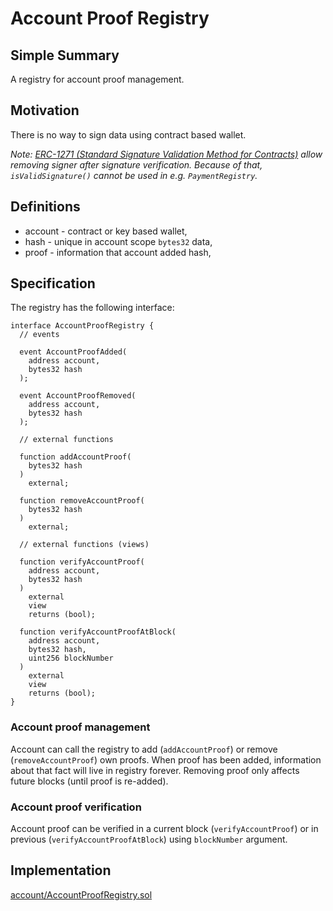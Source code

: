 # Account Proof Registry

## Simple Summary

A registry for account proof management.

## Motivation

There is no way to sign data using contract based wallet. 

*Note: [ERC-1271 (Standard Signature Validation Method for Contracts)](https://github.com/ethereum/EIPs/issues/1271) 
allow removing signer after signature verification. 
Because of that, `isValidSignature()` cannot be used in e.g. `PaymentRegistry`.*

## Definitions

* account - contract or key based wallet,
* hash - unique in account scope `bytes32` data,
* proof - information that account added hash,

## Specification

The registry has the following interface:

```solidity
interface AccountProofRegistry {
  // events

  event AccountProofAdded(
    address account,
    bytes32 hash
  );

  event AccountProofRemoved(
    address account,
    bytes32 hash
  );

  // external functions

  function addAccountProof(
    bytes32 hash
  )
    external;

  function removeAccountProof(
    bytes32 hash
  )
    external;

  // external functions (views)

  function verifyAccountProof(
    address account,
    bytes32 hash
  )
    external
    view
    returns (bool);

  function verifyAccountProofAtBlock(
    address account,
    bytes32 hash,
    uint256 blockNumber
  )
    external
    view
    returns (bool);
}
```

### Account proof management

Account can call the registry to add (`addAccountProof`) or remove (`removeAccountProof`) own proofs. 
When proof has been added, information about that fact will live in registry forever.
Removing proof only affects future blocks (until proof is re-added).

### Account proof verification

Account proof can be verified in a current block (`verifyAccountProof`) or in previous (`verifyAccountProofAtBlock`) 
using `blockNumber` argument. 

## Implementation

[account/AccountProofRegistry.sol](../../src/account/AccountProofRegistry.sol)
